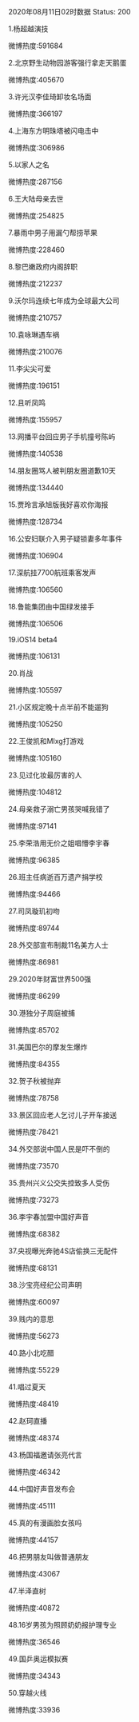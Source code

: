 2020年08月11日02时数据
Status: 200

1.杨超越演技

微博热度:591684

2.北京野生动物园游客强行拿走天鹅蛋

微博热度:405670

3.许光汉李佳琦卸妆名场面

微博热度:366197

4.上海东方明珠塔被闪电击中

微博热度:306986

5.以家人之名

微博热度:287156

6.王大陆母亲去世

微博热度:254825

7.暴雨中男子用漏勺帮捞苹果

微博热度:228460

8.黎巴嫩政府内阁辞职

微博热度:212237

9.沃尔玛连续七年成为全球最大公司

微博热度:210757

10.袁咏琳遇车祸

微博热度:210076

11.李尖尖可爱

微博热度:196151

12.且听凤鸣

微博热度:155957

13.网播平台回应男子手机撞号陈屿

微博热度:140538

14.朋友圈骂人被判朋友圈道歉10天

微博热度:134440

15.贾玲言承旭版我好喜欢你海报

微博热度:128734

16.公安妇联介入男子疑锁妻多年事件

微博热度:106904

17.深航挂7700航班乘客发声

微博热度:106560

18.鲁能集团由中国绿发接手

微博热度:106506

19.iOS14 beta4

微博热度:106131

20.肖战

微博热度:105597

21.小区规定晚十点半前不能遛狗

微博热度:105250

22.王俊凯和Mlxg打游戏

微博热度:105160

23.见过化妆最厉害的人

微博热度:104812

24.母亲救子溺亡男孩哭喊我错了

微博热度:97141

25.李荣浩用无价之姐唱懵李宇春

微博热度:96385

26.班主任病逝百万遗产捐学校

微博热度:94466

27.司凤璇玑初吻

微博热度:89744

28.外交部宣布制裁11名美方人士

微博热度:86981

29.2020年财富世界500强

微博热度:86299

30.港独分子周庭被捕

微博热度:85702

31.美国巴尔的摩发生爆炸

微博热度:84355

32.贺子秋被抛弃

微博热度:78758

33.景区回应老人乞讨儿子开车接送

微博热度:78421

34.外交部说中国人民是吓不倒的

微博热度:73570

35.贵州兴义公交失控致多人受伤

微博热度:73273

36.李宇春加盟中国好声音

微博热度:68382

37.央视曝光奔驰4S店偷换三无配件

微博热度:68131

38.沙宝亮经纪公司声明

微博热度:60097

39.贱内的意思

微博热度:56273

40.路小北吃醋

微博热度:55229

41.唱过夏天

微博热度:48419

42.赵珂直播

微博热度:48374

43.杨国福邀请张亮代言

微博热度:46342

44.中国好声音发布会

微博热度:45111

45.真的有漫画脸女孩吗

微博热度:44157

46.把男朋友叫做普通朋友

微博热度:43067

47.半泽直树

微博热度:40872

48.16岁男孩为照顾奶奶报护理专业

微博热度:36546

49.国乒奥运模拟赛

微博热度:34343

50.穿越火线

微博热度:33936

